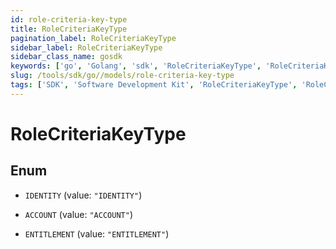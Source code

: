 ```yaml
---
id: role-criteria-key-type
title: RoleCriteriaKeyType
pagination_label: RoleCriteriaKeyType
sidebar_label: RoleCriteriaKeyType
sidebar_class_name: gosdk
keywords: ['go', 'Golang', 'sdk', 'RoleCriteriaKeyType', 'RoleCriteriaKeyType'] 
slug: /tools/sdk/go//models/role-criteria-key-type
tags: ['SDK', 'Software Development Kit', 'RoleCriteriaKeyType', 'RoleCriteriaKeyType']
---
```


# RoleCriteriaKeyType

## Enum


* `IDENTITY` (value: `"IDENTITY"`)

* `ACCOUNT` (value: `"ACCOUNT"`)

* `ENTITLEMENT` (value: `"ENTITLEMENT"`)


